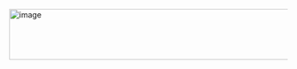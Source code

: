 <img width="534" height="93" alt="image" src="https://github.com/user-attachments/assets/8cba3632-25ac-4584-b917-91bc8e11b8d2" />
